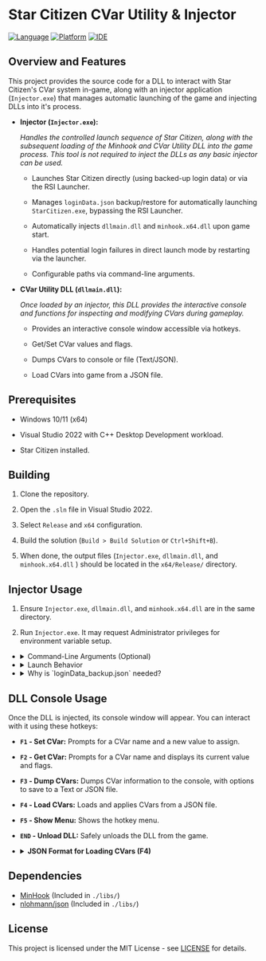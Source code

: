 # Star Citizen CVar Utility & Injector
[![Language](https://img.shields.io/badge/language-C%2B%2B-blue.svg)](https://isocpp.org/)
[![Platform](https://img.shields.io/badge/platform-Windows%20x64-brightgreen.svg)](https://www.microsoft.com/windows/)
[![IDE](https://img.shields.io/badge/IDE-Visual%20Studio%202022-purple.svg)](https://visualstudio.microsoft.com/)

## Overview and Features
This project provides the source code for a DLL to interact with Star Citizen's CVar system in-game, along with an injector application (`Injector.exe`) that manages automatic launching of the game and injecting DLLs into it's process.


*   **Injector (`Injector.exe`):**    
    
    *Handles the controlled launch sequence of Star Citizen, along with the subsequent loading of the Minhook and CVar Utility DLL into the game process. This tool is not required to inject the DLLs as any basic injector can be used.*

    *   Launches Star Citizen directly (using backed-up login data) or via the RSI Launcher.
    *   Manages `loginData.json` backup/restore for automatically launching `StarCitizen.exe`, bypassing the RSI Launcher.
    *   Automatically injects `dllmain.dll` and `minhook.x64.dll` upon game start.
    *   Handles potential login failures in direct launch mode by restarting via the launcher.
    
    *   Configurable paths via command-line arguments.

*   **CVar Utility DLL (`dllmain.dll`):**
    
    *Once loaded by an injector, this DLL provides the interactive console and functions for inspecting and modifying CVars during gameplay.*
    
    *   Provides an interactive console window accessible via hotkeys.
    
    *   Get/Set CVar values and flags.
    
    *   Dumps CVars to console or file (Text/JSON).
    
    *   Load CVars into game from a JSON file.

## Prerequisites

*   Windows 10/11 (x64)

*   Visual Studio 2022 with C++ Desktop Development workload.

*   Star Citizen installed.

## Building

1.  Clone the repository.

2.  Open the `.sln` file in Visual Studio 2022.

3.  Select `Release` and `x64` configuration.

4.  Build the solution (`Build > Build Solution` or `Ctrl+Shift+B`). 

5.  When done, the output files (`Injector.exe`, `dllmain.dll`, and `minhook.x64.dll` ) should be located in the `x64/Release/` directory.

## Injector Usage
1.  Ensure `Injector.exe`, `dllmain.dll`, and `minhook.x64.dll` are in the same directory.

2.  Run `Injector.exe`. It may request Administrator privileges for environment variable setup.

*   <details>
    <summary>Command-Line Arguments (Optional)</summary>

    *   **`-h, --help`**
        *   Show the help message and exit.
    
    *   **`--gameDir <path>`**
        *   Specify the path to the Star Citizen installation directory
    
        *   (e.g., `"C:\Program Files\Roberts Space Industries\StarCitizen\LIVE"`).
    
    *   **`--launcherDir <path>`**
        *   Specify the path to the RSI Launcher installation directory.
    
    *   **`--minhookPath <path>`**
        *   Specify the path (relative or absolute) to the MinHook DLL (e.g., `minhook.x64.dll`).
    
        *   This is typically required by the main DLL.
    
    *   **`--mainDLLPath <path>`**
        *   Specify the path (relative or absolute) to the primary DLL to inject (e.g., `MyMod.dll`).
    
    *   **`--gameArgs "<arguments>"`**
        *   Specify the command-line arguments to use when launching `StarCitizen.exe` directly.
        
        *   Enclose the entire argument string in double quotes if it contains spaces.

    * **Example:**
        ```bash
        Injector.exe --gameDir "D:\Games\StarCitizen\LIVE" --mainDLLPath "SC_CVar_Utility.dll"
        ```
    </details>

*   <details>
    <summary>Launch Behavior</summary>

    *   **If `loginData_backup.json` is *not* found** in the game directory:
        *   The RSI Launcher will start.
   
        *   **Action Required:** Log in and launch the game via the launcher. This generates a fresh `loginData.json`.
   
        *   The injector detects the game process, injects the DLLs, attempts to create `loginData_backup.json` from the generated `loginData.json`, and closes the launcher.
   
    *   **If `loginData_backup.json` *is* found:**
        *   The injector restores the login data by copying `loginData_backup.json` to `loginData.json`.
        *   `StarCitizen.exe` is launched directly, bypassing the launcher.
   
        *   The injector injects the DLLs.
   
        *   (In this mode, the injector also monitors `Game.log` for login errors).
    </details>

*   <details>
    <summary>Why is `loginData_backup.json` needed?</summary>

    *   `StarCitizen.exe` requires a valid `loginData.json` file in its directory to authenticate and launch successfully. However, the game automatically deletes `loginData.json` upon closing.
   
    *   To enable direct launch (bypassing the RSI Launcher), the injector creates a backup (`loginData_backup.json`) after the game is launched via the RSI Launcher.
   
    *   On subsequent runs, if the backup exists, the injector restores it as `loginData.json` before starting `StarCitizen.exe`, providing the necessary authentication data. Thus allowing the game to run.
    </details>

## DLL Console Usage

Once the DLL is injected, its console window will appear. You can interact with it using these hotkeys:
*   **`F1` - Set CVar:** Prompts for a CVar name and a new value to assign.

*   **`F2` - Get CVar:** Prompts for a CVar name and displays its current value and flags.

*   **`F3` - Dump CVars:** Dumps CVar information to the console, with options to save to a Text or JSON file.

*   **`F4` - Load CVars:** Loads and applies CVars from a JSON file.

*   **`F5` - Show Menu:** Shows the hotkey menu.

*   **`END` - Unload DLL:** Safely unloads the DLL from the game.

*   <details>
    <summary><b>JSON Format for Loading CVars (F4)</b></summary>
    
    When using the `F4` Load CVars function, the selected JSON file must adhere to the following structure:
    *   The root element must be a JSON array `[...]`.
    
    *   Each element within the array must be a JSON object `{...}`.
    
    *   Each object *must* contain the following key-value pairs:
        *   `"cVarName"`: A string representing the name of the console variable.
    
        *   `"value"`: A string representing the desired value to set for the CVar.
    
    *   Each object *can optionally* contain:
        *   `"flags"`: An array of strings representing the CVar's flags (e.g., `["VF_CHEAT"]`). This key is currently ignored by the loading function but can be included for informational purposes or if generated by the Dump (F3) function.

    * **Example `CVars.json`:**

        ```json
        [
          {
            "cVarName": "p_rigid_gforce_scale",
            "value": "0.5",
            "flags": ["VF_CHEAT"]
          },
          {
            "cVarName": "p_fly_mode",
            "value": "0"
          },
          {
            "cVarName": "v_qdrive.instant_qt",
            "value": "0",
            "flags": []
          },
          {
            "cVarName": "r_DisplayInfo",
            "value": "3"
          }
        ]
        ```
    </details>
## Dependencies

*   [MinHook](https://github.com/TsudaKageyu/minhook) (Included in `./libs/`)
*   [nlohmann/json](https://github.com/nlohmann/json) (Included in `./libs/`)

## License

This project is licensed under the MIT License - see [LICENSE](LICENSE) for details.